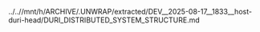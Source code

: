 ../..//mnt/h/ARCHIVE/.UNWRAP/extracted/DEV__2025-08-17__1833__host-duri-head/DURI_DISTRIBUTED_SYSTEM_STRUCTURE.md